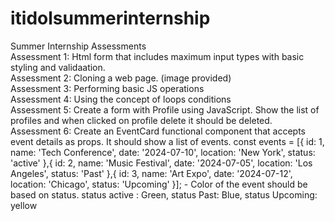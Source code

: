 # itidolsummerinternship
Summer Internship Assessments <br>
Assessment 1: Html form that includes maximum input types with basic styling and validaation. <br>
Assessment 2: Cloning a web page. (image provided) <br>
Assessment 3: Performing basic JS operations <br>
Assessment 4: Using the concept of loops conditions <br> 
Assessment 5: Create a form with Profile using JavaScript. Show the list of profiles and when clicked on profile delete it should be deleted. <br>
Assessment 6: Create an EventCard functional component that accepts event details as props. It should show a list of events.
  const events = [{ id: 1, name: 'Tech Conference', date: '2024-07-10', location: 'New York', status: 'active' },{ id: 2, name: 'Music Festival', date: '2024-07-05', location: 'Los Angeles', status: 'Past' },{ id: 3, name: 'Art Expo', date: '2024-07-12', location: 'Chicago', status: 'Upcoming' }];
    - Color of the event should be based on status.
    status active : Green,
    status Past: Blue,
    status Upcoming: yellow   <br>
